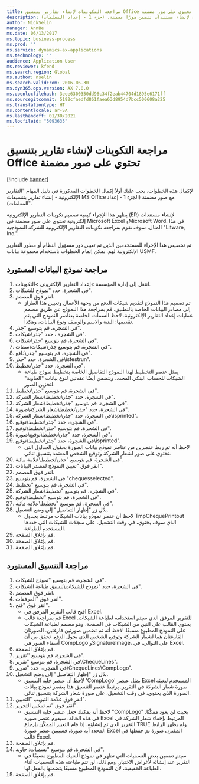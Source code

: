 ```yaml
---
title: مراجعة التكوينات لإنشاء تقارير بتنسيق Office تحتوي على صور مضمنة
description: يصف هذا الموضوع كيفية تصميم تكوينات التقارير الإلكترونية لإنشاء مستندات تتضمن صورًا مضمنة. (جزء 1 - إعداد المعلمات).
author: NickSelin
manager: AnnBe
ms.date: 06/13/2017
ms.topic: business-process
ms.prod: ''
ms.service: dynamics-ax-applications
ms.technology: ''
audience: Application User
ms.reviewer: kfend
ms.search.region: Global
ms.author: nselin
ms.search.validFrom: 2016-06-30
ms.dyn365.ops.version: AX 7.0.0
ms.openlocfilehash: 3eee6300350dd96c34f2eab44704d1895e6171ff
ms.sourcegitcommit: 5192cfaedfd861faea63d8954d7bcc500608a225
ms.translationtype: HT
ms.contentlocale: ar-SA
ms.lasthandoff: 01/30/2021
ms.locfileid: "5093635"
---
```

# <a name="review-configurations-to-generate-reports-in-office-format-that-have-embedded-images"></a>مراجعة التكوينات لإنشاء تقارير بتنسيق Office تحتوي على صور مضمنة

[!include [banner](../../includes/banner.md)]

لإكمال هذه الخطوات، يجب عليك أولاً إكمال الخطوات المذكورة في دليل المهام "التقارير الإلكترونية - إنشاء تقارير بتنسيقات MS Office مع صور مضمنة (الجزء 1 - إعداد المعلمات)‬".

يظهر هذا الإجراء كيفية تصميم تكوينات التقارير الإلكترونية (ER) لإنشاء مستندات إلكترونية تحتوي على صور مضمنة في Microsoft Excel وMicrosoft Word. في هذا المثال، سوف تقوم بمراجعة تكوينات التقارير الإلكترونية للشركة النموذجية "Litware, Inc.". 

تم تخصيص هذا الإجراء للمستخدمين الذين تم تعيين دور مسؤول النظام أو مطور التقارير الإلكترونية لهم. يمكن إتمام الخطوات باستخدام مجموعة بيانات USMF.


## <a name="review-the-imported-data-model"></a>مراجعة نموذج البيانات المستورد
1. انتقل إلى إدارة المؤسسة >إعداد التقارير الإلكتروني >التكوينات.
2. في الشجرة، حدد "نموذج للشيكات".
3. انقر فوق المصمم.
    * تم تصميم هذا النموذج لتقديم شيكات الدفع من وجهة الأعمال وتعيين هذا الطراز إلى مصادر البيانات الخاصة بالتطبيق. قم بمراجعة هذا النموذج عن طريق مصمم عمليات إعداد التقارير الإلكترونية. لاحظ السمات الخاصة بعناصر النموذج التي يتم تقديمها: البنية والاسم والوصف ونوع البيانات، وهكذا.   
4. في الشجرة، قم بتوسيع "جذر".
5. في الشجرة ، حدد "جذر\شيكات".
6. في الشجرة، قم بتوسيع "جذر\شيكات".
7. في الشجرة، قم بتوسيع جذر\شيكات\سمات".
8. في الشجرة، قم بتوسيع "جذر\دافع".
9. في الشجرة، حدد "جذر\istestrun".
10. في الشجرة، حدد "جذر\تخطيط".
    * يمثل عنصر التخطيط لهذا النموذج التفاصيل الخاصة بتخطيط نموذج طباعة الشيكات للحساب البنكي المحدد. ويتضمن أيضًا عقدتين لنوع بيانات "الحاوية" لتخزين الصور.   
11. في الشجرة، قم بتوسيع "جذر\تخطيط".
12. في الشجرة، حدد "جذر\تخطيط\شعار الشركة".
13. في الشجرة، قم بتوسيع "جذر\تخطيط\شعار الشركة".
14. في الشجرة، حدد "جذر\تخطيط\شعار الشركة\صورة".
15. في الشجرة، حدد "جذر\تخطيط\شعار الشركة\isprinted".
16. في الشجرة، حدد "جذر\تخطيط\توقيع".
17. في الشجرة، قم بتوسيع "جذر\تخطيط\توقيع".
18. في الشجرة، حدد "جذر\تخطيط\توقيع\صورة".
19. في الشجرة، حدد "جذر\تخطيط\توقيع\isprinted".
    * لاحظ أنه تم ربط عنصرين من عناصر نموذج بيانات الصورة بحقول الجداول التي تحتوي على صور لشعار الشركة وتوقيع الشخص المعتمد بتنسيق ثنائي.  
20. في الشجرة، قم بتوسيع "جذر\تخطيط\علامة مائية".
21. انقر فوق "تعيين النموذج لمصدر البيانات".
22. انقر فوق المصمم.
23. في الشجرة، قم بتوسيع "chequesselected".
24. في الشجرة، قم بتوسيع "تخطيط".
25. في الشجرة، قم بتوسيع "تخطيط\شعار الشركة".
26. في الشجرة، قم بتوسيع "تخطيط\توقيع".
27. في الشجرة، قم بتوسيع "تخطيط\علامة مائية".
28. بدّل زر "إظهار التفاصيل" إلى وضع التشغيل.
    * لاحظ أن عنصر نموذج بيانات الشيكات مرتبط بجدول TmpChequePrintout الذي سوف يحتوي، في وقت التشغيل، على سجلات للشيكات التي حددها المستخدم للطباعة.   
29. قم بإغلاق الصفحة.
30. قم بإغلاق الصفحة.
31. قم بإغلاق الصفحة.

## <a name="review-the-imported-format"></a>مراجعة التنسيق المستورد
1. في الشجرة، قم بتوسيع "نموذج للشيكات".
2. في الشجرة، حدد "نموذج للشيكات\تنسيق طباعة الشيكات".
3. انقر فوق المصمم.
4. انقر فوق "المرفقات".
5. انقر فوق "فتح".
    * افتح قالب التقرير المرفق في Excel.  
    * قم بمراجعة قالب Excel للتقرير المرفق الذي سيتم استخدامه لطباعة الشيكات. يحتوي القالب على اثنين من الشيكات في الصفحة، وهو مصمم لطباعة الشيكات على النموذج المطبوع مسبقًا. لاحظ أنه تم تضمين صورتين فارغتين. الصورتان الفارغتان هما لشعار الشركة وتوقيع الشخص الذي يخول الدفع. تحقق من أن أسماء الصور هي CompLogo وSignatureImage، على التوالي، في Excel.   
6. قم بإغلاق الصفحة.
7. في الشجرة، قم بتوسيع ''تقرير".
8. في الشجرة، قم بتوسيع "تقرير\ChequeLines".
9. في الشجرة، حدد "تقرير\ChequeLines\CompLogo".
10. بدّل زر "إظهار التفاصيل" إلى وضع التشغيل.
    * لاحظ أن عنصر خلية التنسيق 'CompLogo' يمثل عنصر Excel المستخدم لتعبئة صورة شعار الشركة في التقرير. يرتبط عنصر التنسيق هذا بعنصر نموذج بيانات الصورة الذي يحتوي، في وقت التشغيل، على صورة شعار الشركة بتنسيق ثنائي.   
11. انقر فوق علامة التبويب "التعيين".
12. انقر فوق "تم تمكين ‏‏التحرير".
    * لاحظ أنه يمكنك جعل عنصر خلية التنسيق "CompLogo" بحيث لن يعود ممكّنًا. في هذه الحالة، سيقوم عنصر صورة Excel المرتبط بإخفاء شعار الشركة في التقرير الذي تم إنشاؤه. إذا قام التعبير الممكّن بإرجاع TRUE ولم يظهر الرابط المحدد أية صورة، فسيبين عنصر صورة Excel المقترن صورة تم حفظها في قالب Excel.   
13. قم بإغلاق الصفحة.
14. في الشجرة، قم بتوسيع "تسميات: حاوية".
    * سيتم تضمين بعض التسميات التي تظهر في نموذج الشيك المطبوع مسبقًا في التقرير عند إنشائه لأغراض الاختبار. ومع ذلك، لن تتم طباعته هذه التسميات أثناء الطباعة الحقيقية، لأن النموذج المطبوع مسبقًا يتضمنها بالفعل لها.  
15. قم بإغلاق الصفحة.

